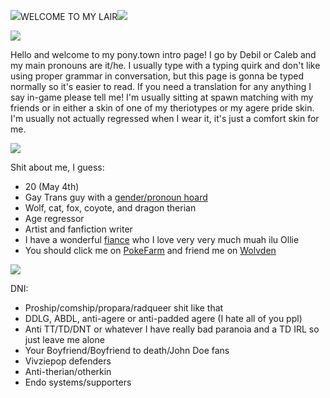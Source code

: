 <img src="https://64.media.tumblr.com/bda4e8b766d6f5aaa4f8505aea3ef0ea/4149a1d35ab9816c-e6/s75x75_c1/a63975ffe3f5a93c85d889c20ac683e9e2474b25.gif">WELCOME TO MY LAIR<img src="https://64.media.tumblr.com/4829d986f95e4abc1137b5e03991802e/4149a1d35ab9816c-cd/s75x75_c1/20fd0f71237bfd5c21a22d92ad23420c7fceaaa4.gif">

<img src="https://external-media.spacehey.net/media/syus8JR7ncYewoeAY_-7VUmhUHSG28_RKKDOPMm6cdxw=/https://64.media.tumblr.com/6886c38f1328500fae851bebf96c8c8d/0849fa6899c3a334-9b/s540x810/a06c7e0342f4ec73f6ee8fa3c05346cfb696db5b.gifv">
  
Hello and welcome to my pony.town intro page! I go by Debil or Caleb and my main pronouns are it/he. I usually type with a typing quirk and don't like using proper grammar in conversation, but this page is gonna be typed normally so it's easier to read. If you need a translation for any anything I say in-game please tell me! I'm usually sitting at spawn matching with my friends or in either a skin of one of my theriotypes or my agere pride skin. I'm usually not actually regressed when I wear it, it's just a comfort skin for me.
  
  
<img src="https://external-media.spacehey.net/media/syus8JR7ncYewoeAY_-7VUmhUHSG28_RKKDOPMm6cdxw=/https://64.media.tumblr.com/6886c38f1328500fae851bebf96c8c8d/0849fa6899c3a334-9b/s540x810/a06c7e0342f4ec73f6ee8fa3c05346cfb696db5b.gifv">
  
Shit about me, I guess:
  - 20 (May 4th)
  - Gay Trans guy with a <a href="https://pronouns.cc/@fr0g_b0n3s">gender/pronoun hoard</a>
  - Wolf, cat, fox, coyote, and dragon therian
  - Age regressor
  - Artist and fanfiction writer
  - I have a wonderful <a href="https://twitter.com/ForgetOleanders">fiance</a> who I love very very much muah ilu Ollie
  - You should click me on <a href="https://pfq.link/Minisempaicute">PokeFarm</a> and friend me on <a href="https://www.wolvden.com/profile/141696">Wolvden</a>

<img src="https://external-media.spacehey.net/media/syus8JR7ncYewoeAY_-7VUmhUHSG28_RKKDOPMm6cdxw=/https://64.media.tumblr.com/6886c38f1328500fae851bebf96c8c8d/0849fa6899c3a334-9b/s540x810/a06c7e0342f4ec73f6ee8fa3c05346cfb696db5b.gifv">  

DNI:
  - Proship/comship/propara/radqueer shit like that
  - DDLG, ABDL, anti-agere or anti-padded agere (I hate all of you ppl)
  - Anti TT/TD/DNT or whatever I have really bad paranoia and a TD IRL so just leave me alone
  - Your Boyfriend/Boyfriend to death/John Doe fans
  - Vivziepop defenders
  - Anti-therian/otherkin
  - Endo systems/supporters
